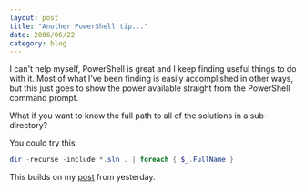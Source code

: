 ```yaml
---
layout: post
title: "Another PowerShell tip..."
date: 2006/06/22
category: blog
---
```


I can't help myself, PowerShell is great and I keep finding useful things to do with it. Most of what I've been finding is easily accomplished in other ways, but this just goes to show the power available straight from the PowerShell command prompt.

What if you want to know the full path to all of the solutions in a sub-directory?

You could try this:

```powershell
dir -recurse -include *.sln . | foreach { $_.FullName }
```
    
This builds on my [post](/blog/2006/06/21/why-i-love-powershell-part-i-dont-know/) from yesterday.

